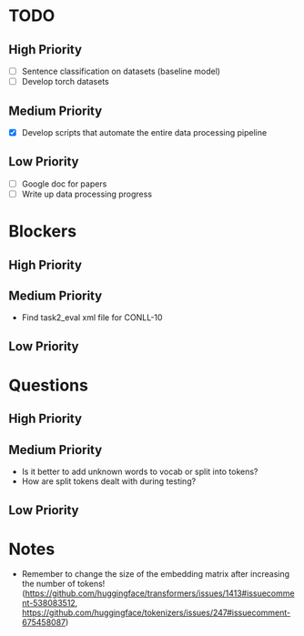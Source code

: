 # TODO

## High Priority

- [ ] Sentence classification on datasets (baseline model)
- [ ] Develop torch datasets

## Medium Priority

- [X] Develop scripts that automate the entire data processing pipeline

## Low Priority

- [ ] Google doc for papers
- [ ] Write up data processing progress

# Blockers

## High Priority


## Medium Priority

- Find task2_eval xml file for CONLL-10 

## Low Priority


# Questions

## High Priority


## Medium Priority

- Is it better to add unknown words to vocab or split into tokens?
- How are split tokens dealt with during testing?

## Low Priority


# Notes

- Remember to change the size of the embedding matrix after increasing the number of tokens! (https://github.com/huggingface/transformers/issues/1413#issuecomment-538083512, https://github.com/huggingface/tokenizers/issues/247#issuecomment-675458087)

